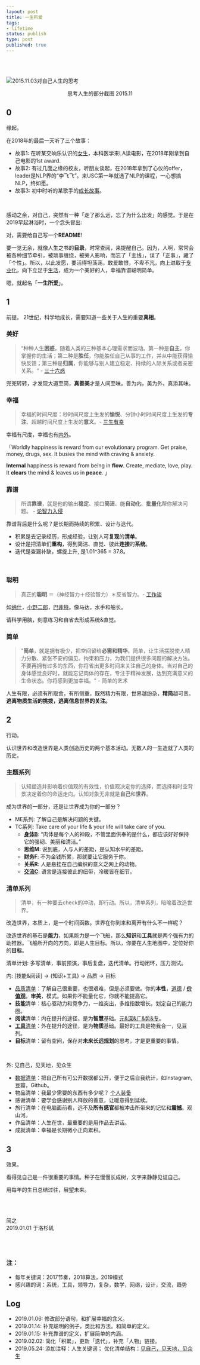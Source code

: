 ```yaml
--- 
layout: post
title: 一生所爱
tags: 
- lifetime
status: publish
type: post
published: true
---
```


<br>
<br>

![2015.11.03对自己人生的思考](https://i.imgur.com/4hNv6NE.jpg)

<center>思考人生的部分截图 2015.11</center>

## 0
	
缘起。
	
在2018年的最后一天听了三个故事：
	
- 故事1: 在听某交响乐认识的[女生](https://i.imgur.com/Krl1XQ3.jpg)，本科医学来LA读电影，在2018年刚拿到自己电影的1st award. 
- 故事2: 有过几面之缘的校友，听朋友谈起，在2018年拿到了心仪的offer，leader是NLP界的“李飞飞”。来USC第一年就选了NLP的课程，一心想搞NLP，终如愿。
- 故事3: 初中时听的某歌手的[成长故事](https://mp.weixin.qq.com/s/jR1JNp2Myr8KXF7n2GeP_Q)。
	
<br>		

感动之余，对自己，突然有一种「走了那么远，忘了为什么出发」的感觉。于是在2019早起淋浴时，一个念头冒出: 

对，需要给自己写一个**README**! 

要一览无余，就像人生之书的**目录**，时常查阅，来提醒自己。因为，人啊，常常会被各种细节牵引，被琐事缠绕，被旁人影响，而忘了「主线」，误了「正事」，藏了「个性」。所以，以此发愿，要活得坦荡荡，敢爱敢恨，不卑不亢，向上进取于[专业化](https://github.com/willwang-x/)，向下立足于[生活](https://www.instagram.com/will.will.wang/)，成为一个美好的人，幸福靠谱聪明简单。

嗯，就起名「**一生所爱**」。
	
## 1
	
前提。	
21世纪，科学地成长，需要知道一些关于人生的重要**真相**。
	
### 美好

> “种种人生**困惑**，随着人类的三种基本心理需求而波动。第一种是**自主**，你掌握你的生活；第二种是**胜任**，你能胜任自己从事的工作，并从中能获得愉快反馈；第三种是**归属**，你能够与别人建立稳定、持续的人际关系或者亲密关系。“  - [三十六惑](https://www.yangzhiping.com/psy/36Birthday.html)

兜兜转转，才发现大道至简，**真善美**才是人间至味。善为内，美为外，真添其味。	
	
### 幸福

> 幸福的时间尺度：秒时间尺度上生发的**愉悦**、分钟小时时间尺度上生发的**专注**、超越时间尺度上生发的**意义**。- [三生有幸](https://book.douban.com/subject/27663156/)

幸福有尺度，幸福也有[内外](https://twitter.com/naval/status/1053206878157627392?lang=en)。


「Worldly happiness is reward from our evolutionary program. Get praise, money, drugs, sex. It busies the mind with craving & anxiety. 

**Internal** happiness is reward from being in **flow**. Create, mediate, love, play. It **clears** the mind & leaves us in **peace**. 」


### 靠谱

> 所谓**靠谱**，就是他的输出**稳定**、接口**简洁**、能**自动化**、**批量化**帮你解决问题。 - [论智力入侵](https://www.yangzhiping.com/psy/HumanityAndViolence.html)

靠谱背后是什么呢？是长期而持续的积累、设计与迭代。

* 积累是去记录经历，形成经验，让别人可**复现**的**清单**。
* 设计是把清单们**重构**，得到简洁、直觉、彼此**连接**的**系统**。
* 迭代是查漏补缺，螺旋上升, 是1.01^365 = 37.8。

<br>

### 聪明 

> 真正的**聪明** ＝（神经智力＋经验智力）＊反省智力。- [工作谈](https://www.yangzhiping.com/worksmarter/README)

如[纳什](https://movie.douban.com/subject/1306029/)，[小野二郎](https://movie.douban.com/subject/6146955/)，[巴菲特](https://movie.douban.com/subject/26966609/)。像马达，水手和船长。

请科学用脑，刻意练习和自省去形成系统&直觉。

### 简单

> "**简单**，就是拥有极少，把空间留给**必需和精华**。简单，让生活摆脱使人精力分散、紧张不安的偏见、拘束和压力，为我们提供很多问题的解决方法。不要再拥有过多的东西，你将省出更多时间来关注自己的身体。当对自己的身体感觉良好时，就能忘记肉体的存在，专注于精神发展，达到充满意义的生命状态。你将感到更加幸福。" - 简单的艺术

人生有限，必须有所取舍，有所侧重，既然精力有限，世界越纷杂，**精简**越可贵。**逃离物质生活的挑拨，逃离信息世界的关注。**

	
## 2
	
行动。
	
认识世界和改造世界是人类创造历史的两个基本活动。无数人的一生造就了人类的历史。
	
### 主题系列
	
> 认知塑造并影响着价值观的有效性，价值观决定你的选择，而选择和时空背景决定着你的命运走向。认知对象无非就是**自己**和**世界**。
	
成为世界的一部分，还是让世界成为你的一部分？
	
- ME系列: 了解自己是解决问题的关键。
- TC系列: Take care of your life & your life will take care of you. 
	- [**身体B**](https://workflowy.com/s/bodypublic/LQOmcwYgDw69Dti7): “肉体是每个人的神殿，不管里面供奉的是什么，都应该好好保持它的强韧、美丽和清洁。”
	- **思维M**: 说到底，人与人的差距，是认知水平的差距。
	- **财务F**: 不为金钱所累，那就要让它服务于你。
	- **关系R**: 人是悬挂在自己编织的意义之网上的动物。
	- [**交流C**](https://workflowy.com/s/example/septu14yC0wMEyxk): 语言是连接彼此的纽带，冷暖皆在细节。
	
	
### 清单系列 [](立德立功立言)
	
> 清单，有一种要去check的冲动，即行动。所以，清单系列，暗喻着改造世界。
	
改造世界，本质上，是一个时间函数。世界在你到来和离开有什么不一样呢？

改造世界的基石是**能力**，如果能力是一个飞船，那么**知识**和**工具**就是两个强有力的助推器。飞船所开向的方向，即是人生目标。所以，你要在人生地图中，定位好你的**目标**。
	
清单计划: 多写清单，事前预演，事后复盘，迭代清单。行动闭环，压力测试。
	
内:	[技能&阅读] → {知识+工具} → 品质 → 目标
	
- [品质清单](https://workflowy.com/s/ethics/Jibjijzgeb29k4I0)：了解自己很重要，也很艰难，但是必须要做。你的**本性**，[道德](https://www.wikiwand.com/zh-hans/%E6%9F%AF%E5%B0%94%E4%BC%AF%E6%A0%BC%E9%81%93%E5%BE%B7%E5%8F%91%E5%B1%95%E9%98%B6%E6%AE%B5) / [**价值观**](https://workflowy.com/s/3d0638300cdb/0LuD1Aeiek1PGSJ5)，**审美**，模式。如果你不能量化它，你就不能提高它。
- **技能**清单：核心驱动力和竞争力，一维突出，多维指数增长。划定自己的能力圈。
- **阅读**清单：内在提升的途径，是为**智慧**基础。[元&深&广&势&专](https://workflowy.com/s/f1763882b3d/34LNXFbqhoQ9Rhzr)。
- [**工具**清单](https://workflowy.com/s/shared/1EHC18YwaC7PJGm8)：外在提升的途径，是为**物质**基础。最好的工具是物我合一，见豆列。
- **目标**清单：留有空间，保存对**未来长远规划**的思考，才是更重要的事情。

<br>

外: 见自己，见天地，见众生

- [数据清单](https://workflowy.com/s/c1f0a674d456/YKfDLNWaVU8K2V2Z)：把自己所有可公开数据都公开，便于之后自我统计，如Instagram, 豆瓣，Github。
- 物品清单：我最少需要的东西有多少呢？ [个人装备](https://www.douban.com/photos/album/1679804396/)
- 感谢清单：要学会感谢别人释放的善意，让暖意得到延续。
- 旅行清单：在电脑面前看，远不及**所有感官**都被冲击所带来的记忆和**震撼**。观山河。
- 作品清单：人生在世，最重要的是用作品去讲话。
- 成就清单：幸福是长期微小正向累积。
	
## 3 

效果。
	
看得见自己是一件很重要的事情。种子在慢慢长成树，文字来静静见证自己。
	
用每年的生日总结过往，展望未来。
	

<br>
<br>

简之           
2019.01.01 于洛杉矶 


<br>
<br>


### 注：

- 每年关键词：2017节奏，2018算法，2019模式
- 感兴趣的词：系统，工具，领导力，复杂，数学，网络，设计，交流，趋势

## Log 

* 2019.01.06: 修改部分语句，和扩展幸福的含义。 
* 2019.01.14: 补充聪明的例子，类比和方法。和简单的定义。
* 2019.01.15: 补充靠谱的定义，扩展简单的内涵。
* 2019.02.02: 简化「积累」，更新「迭代」，补充「人物」链接。
* 2019.05.24: 添加注释：人生关键词； 优化清单结构：[见自己，见天地，见众生](https://www.zhihu.com/question/20744771)